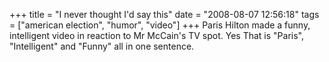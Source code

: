 +++
title = "I never thought I'd say this"
date = "2008-08-07 12:56:18"
tags = ["american election", "humor", "video"]
+++
Paris Hilton made a funny, intelligent video in reaction to Mr McCain's TV
spot. Yes That is "Paris", "Intelligent" and "Funny" all in one sentence.

  


